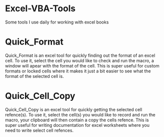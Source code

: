 # Excel-VBA-Tools
Some tools I use daily for working with excel books

# Quick_Format
Quick_Format is an excel tool for quickly finding out the format of an excel cell. To use it, select the cell you would like to check and run the macro, a window will apear with the format of the cell. This is super useful for custom formats or locked cells where it makes it just a bit easier to see what the format of the selected cell is.

# Quick_Cell_Copy
Quick_Cell_Copy is an excel tool for quickly getting the selected cell refence(s). To use it, select the cell(s) you would like to record and run the macro, your clipboard will then contain a copy the cells refence. This is super useful for writing documentation for excel worksheets where you need to write select cell refences.
